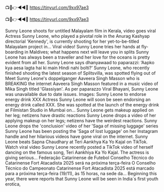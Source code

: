 📺📱👉◄◄🔴 https://tinyurl.com/9xx97ae3

📺📱👉◄◄🔴 https://tinyurl.com/9xx97ae3


Sunny Leone shoots for untitled Malayalam film in Kerala, video goes viral
Actress Sunny Leone, who played a pivotal role in the Anurag Kashyap directorial 'Kennedy', is currently shooting for her yet-to-be-titled Malayalam project in...
Viral video! Sunny Leone tries her hands at fly-boarding in Maldives; what happens next will leave you in splits
Sunny Leone has always been a traveller and her love for the oceans is pretty evident from all her.
Sunny Leone says dhanyawaad to paparazzi: ‘Aapko kya aesa lagta hai ki main Hindi nahi bolti?’
Sunny Leone, who recently finished shooting the latest season of Splitsvilla, was spotted flying out of 
Meet Sunny Leone's doppelganger Aaveera Singh Masson who is BREAKING the internet
Aaveera Singh Masson featured in a music video of Mika Singh titled 'Glassiyan'. As per paparazzo Viral Bhayani, Sunny Leone was unavailable due to date issues.
Images: Sunny Leone to endorse energy drink XXX
Actress Sunny Leone will soon be seen endorsing an energy drink called XXX. She was spotted at the launch of the energy drink at Filmistan Studio in Mumbai on...
Sunny Leone gets makeup applied on her leg; netizens have drastic reactions
Sunny Leone drops a video of her applying makeup on her legs; netizens have the weirdest reactions.
Sunny Leone drops the 'conclusion' video of her 'Saga of missing luggage' series
Sunny Leone has been posting the 'Saga of lost luggage' on her Instagram handle and her hilarious videos have gone viral on the internet.
Sunny Leone beats Sapna Chaudhary at Teri Aankhya Ka Yo Kajal on TikTok. Watch viral video
Sunny Leone recently posted a TikTok video of herself dancing on the famous song, Teri Aankhiya Ka Yo Kajal. The actress is giving serious...
Federação Catarinense de Futebol
Conselho Técnico do Catarinense Fort Atacadista 2025 será na próxima terça-feira
O Conselho Técnico do Campeonato Catarinense Fort Atacadista 2025 está marcado para a próxima terça-feira (19/11), às 15 horas, na sede da...
Beginning this year, there were reports that Sunny Leone will be seen in India`s first youth erotica, 
